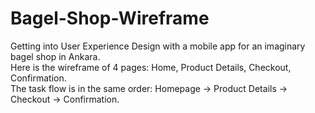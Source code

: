 # Bagel-Shop-Wireframe
Getting into User Experience Design with a mobile app for an imaginary bagel shop in Ankara. <br />
Here is the wireframe of 4 pages: Home, Product Details, Checkout, Confirmation. <br />
The task flow is in the same order: Homepage -> Product Details -> Checkout -> Confirmation. <br />

